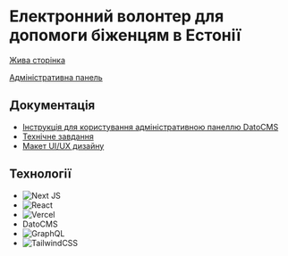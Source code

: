 # Електронний волонтер для допомоги біженцям в Естонії

[Жива сторінка](https://e-volunteer.eu/)

[Адміністративна панель](https://e-volunteer.admin.datocms.com/editor)

## Документація

- [Інструкція для користування адміністративною панеллю DatoCMS](https://docs.google.com/document/d/1a2efvPB5CypQbueMePC9Kofa4vN35ceklX-_PpBcvbg/edit)
- [Технічне завдання](https://docs.google.com/document/d/1sHNlGuPbGwLxpySgJk7JI2cPU31XmdUmWFzxjes7PvU/edit)
- [Макет UI/UX дизайну](<https://www.figma.com/file/0L8vMVhlVXjVr44Wrd1dxA/E-VOLUNTEER-(Copy)?node-id=0%3A1&t=36Dg3xfbtPiYAVaU-1>)

## Технології

- ![Next JS](https://img.shields.io/badge/Next-black?style=for-the-badge&logo=next.js&logoColor=white)
- ![React](https://img.shields.io/badge/react-%2320232a.svg?style=for-the-badge&logo=react&logoColor=%2361DAFB)
- ![Vercel](https://img.shields.io/badge/vercel-%23000000.svg?style=for-the-badge&logo=vercel&logoColor=white)
- DatoCMS
- ![GraphQL](https://img.shields.io/badge/-GraphQL-E10098?style=for-the-badge&logo=graphql&logoColor=white)
- ![TailwindCSS](https://img.shields.io/badge/tailwindcss-%2338B2AC.svg?style=for-the-badge&logo=tailwind-css&logoColor=white)
